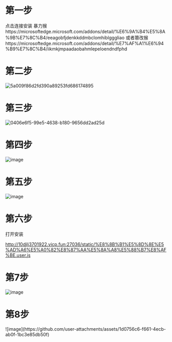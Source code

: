 <h1>第一步</h1>
点击连接安装
暴力猴https://microsoftedge.microsoft.com/addons/detail/%E6%9A%B4%E5%8A%9B%E7%8C%B4/eeagobfjdenkkddmbclomhiblgggliao
或者篡改猴https://microsoftedge.microsoft.com/addons/detail/%E7%AF%A1%E6%94%B9%E7%8C%B4/iikmkjmpaadaobahmlepeloendndfphd

<h1>第二步</h1>

![5a009f86d2fd390a89253fd686174895](https://github.com/user-attachments/assets/18cf1b66-1694-41da-a876-3d161d703a1f)</br>
<h1>第三步</h1>

![0406e6f5-99e5-4638-b180-9656dd2ad25d](https://github.com/user-attachments/assets/044eb5c1-148b-4574-baba-cae9e6f7008d)</br>
<h1>第四步</h1>

![image](https://github.com/user-attachments/assets/f0903535-d7b1-4dae-bb99-27af4acc536e)</br>
<h1>第五步</h1>

![image](https://github.com/user-attachments/assets/eaa4d025-16b3-48f9-b2e9-84dc810b14f4)</br>






<h1>第六步</h1>
打开安装

http://10djlj3701922.vicp.fun:27036/static/%E8%8B%B1%E5%8D%8E%E5%AD%A6%E5%A0%82%E8%87%AA%E5%8A%A8%E5%88%B7%E8%AF%BE.user.js









<h1>第7步</h1>

![image](https://github.com/user-attachments/assets/93376814-737c-46f6-b1ba-d6774d299b34)

<h1>第8步</h1>
![image](https://github.com/user-attachments/assets/1d0756c6-f661-4ecb-ab0f-1bc3e85db50f)




